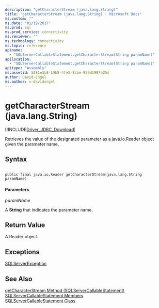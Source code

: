 ```yaml
---
description: "getCharacterStream (java.lang.String)"
title: "getCharacterStream (java.lang.String) | Microsoft Docs"
ms.custom: ""
ms.date: "01/19/2017"
ms.prod: sql
ms.prod_service: connectivity
ms.reviewer: ""
ms.technology: connectivity
ms.topic: reference
apiname: 
  - "SQLServerCallableStatement.getCharacterStream(String paramName)"
apilocation: 
  - "SQLServerCallableStatement.getCharacterStream(String paramName)"
apitype: "Assembly"
ms.assetid: 5281e1b8-19b8-4fe5-83be-929d1987e25d
author: David-Engel
ms.author: v-davidengel
---
```

# getCharacterStream (java.lang.String)
[!INCLUDE[Driver_JDBC_Download](../../../includes/driver_jdbc_download.md)]

  Retrieves the value of the designated parameter as a java.io.Reader object given the parameter name.  
  
## Syntax  
  
```  
  
public final java.io.Reader getCharacterStream(java.lang.String paramName)  
```  
  
#### Parameters  
 *paramName*  
  
 A **String** that indicates the parameter name.  
  
## Return Value  
 A Reader object.  
  
## Exceptions  
 [SQLServerException](../../../connect/jdbc/reference/sqlserverexception-class.md)  
  
## See Also  
 [getCharacterStream Method &#40;SQLServerCallableStatement&#41;](../../../connect/jdbc/reference/getcharacterstream-method-sqlservercallablestatement.md)   
 [SQLServerCallableStatement Members](../../../connect/jdbc/reference/sqlservercallablestatement-members.md)   
 [SQLServerCallableStatement Class](../../../connect/jdbc/reference/sqlservercallablestatement-class.md)  
  
  

